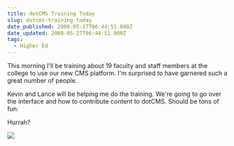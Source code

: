 ```yaml
---
title: dotCMS Training Today
slug: dotcms-training-today
date_published: 2009-05-27T06:44:51.000Z
date_updated: 2009-05-27T06:44:51.000Z
tags:
  - Higher Ed
---
```


This morning I'll be training about 19 faculty and staff members at the college to use our new CMS platform. I'm surprised to have garnered such a great number of people.

Kevin and Lance will be helping me do the training. We're going to go over the interface and how to contribute content to dotCMS. Should be tons of fun.

Hurrah?

[![](http://img.skitch.com/20090527-rs6ts48pt6efr2iwd24fsgjdjt.png)](http://img.skitch.com/20090527-rs6ts48pt6efr2iwd24fsgjdjt.png)
